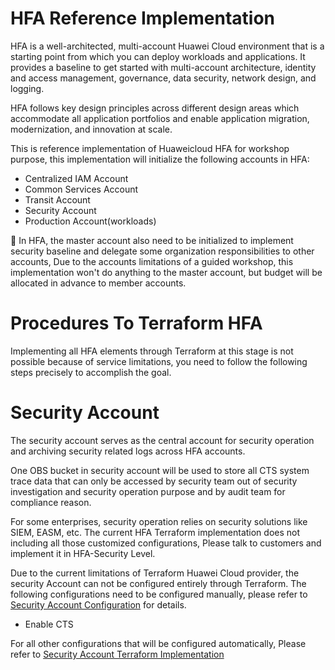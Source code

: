 # HFA Reference Implementation

HFA is a well-architected, multi-account Huawei Cloud environment that  is a starting point from which you can deploy workloads and applications. It provides a baseline to get started with multi-account architecture, identity and access management, governance, data security, network design, and logging.

HFA follows key design principles across different design areas which accommodate all application portfolios and enable application migration, modernization, and innovation at scale.

This is reference implementation of Huaweicloud HFA for workshop purpose, this implementation will initialize the following accounts in HFA:
* Centralized IAM Account
* Common Services Account
* Transit Account
* Security Account
* Production Account(workloads)

:high_brightness: In HFA, the master account also need to be initialized to implement security baseline and delegate some organization responsibilities to other accounts, Due to the accounts limitations of a guided workshop, this implementation won't do anything to the master account, but budget will be allocated in advance to member accounts.

# Procedures To Terraform HFA
Implementing all HFA elements through Terraform at this stage is not possible because of service limitations, you need to follow the following steps precisely to accomplish the goal.

# Security Account

The security account serves as the central account for security operation and archiving security related logs across HFA accounts. 

One OBS bucket in security account will be used to store all CTS system trace data that can only be accessed by security team out of security investigation and security operation purpose and by audit team for compliance reason.

For some enterprises, security operation relies on security solutions like SIEM, EASM, etc. The current HFA Terraform implementation does not including all those customized configurations, Please talk to customers and implement it in HFA-Security Level.

Due to the current limitations of Terraform Huawei Cloud provider, the security Account can not be configured entirely through Terraform. The following configurations need to be configured manually, please refer to [Security Account Configuration](./workshop/08_Security_Setup.md) for details.

* Enable CTS

For all other configurations that will be configured automatically, Please refer to [Security Account Terraform Implementation](./HFA-Security/Log.md#security-account)

